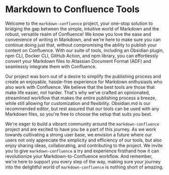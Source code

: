 # Markdown to Confluence Tools

Welcome to the `markdown-confluence` project, your one-stop solution to bridging the gap between the simple, intuitive world of Markdown and the robust, versatile realm of Confluence! We know you love the ease and convenience of writing in Markdown, and we're here to make sure you can continue doing just that, without compromising the ability to publish your content on Confluence. With our suite of tools, including an Obsidian plugin, npm CLI, Docker CLI, GitHub Action, and npm library, you can effortlessly convert your Markdown files to Atlassian Document Format (ADF) and seamlessly integrate them with Confluence.

Our project was born out of a desire to simplify the publishing process and create an enjoyable, hassle-free experience for Markdown enthusiasts who also work with Confluence. We believe that the best tools are those that make life easier, not harder. That's why we've crafted an opinionated, streamlined workflow that makes the entire publishing process a breeze, while still allowing for customization and flexibility. Obsidian.md is our recommended editor, but rest assured that our tools can be used with any Markdown files, so you're free to choose the setup that suits you best.

We're eager to build a vibrant community around the `markdown-confluence` project and are excited to have you be a part of this journey. As we work towards cultivating a strong user base, we envision a future where our users not only appreciate the simplicity and efficiency of our tools, but also enjoy sharing ideas, collaborating, and contributing to the project. We invite you to give `markdown-confluence` a try and experience firsthand how it can revolutionize your Markdown-to-Confluence workflow. And remember, we're here to support you every step of the way, making sure your journey into the delightful world of `markdown-confluence` is nothing short of amazing.

